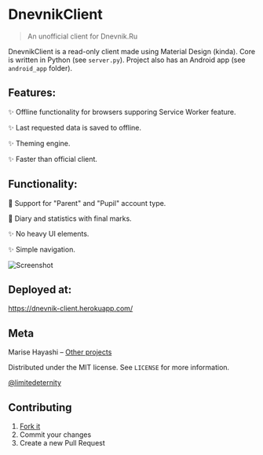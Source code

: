 # DnevnikClient
> An unofficial client for Dnevnik.Ru

DnevnikClient is a read-only client made using Material Design (kinda). Core is written
in Python (see `server.py`). Project also has an Android app (see `android_app` folder).

## Features:

✨ Offline functionality for browsers supporing Service Worker feature.

✨ Last requested data is saved to offline.

✨ Theming engine.

✨ Faster than official client.

## Functionality:

💪 Support for "Parent" and "Pupil" account type.

🌚 Diary and statistics with final marks.

✨ No heavy UI elements.

✨ Simple navigation.

![Screenshot](http://i97.fastpic.ru/big/2017/1123/e4/f4f23b8131d81c93b943e0631fa5d8e4.png)

## Deployed at:

https://dnevnik-client.herokuapp.com/

## Meta

Marise Hayashi – [Other projects](https://limitedeternity.github.io/)

Distributed under the MIT license. See ``LICENSE`` for more information.

[@limitedeternity](https://github.com/limitedeternity)

## Contributing

1. [Fork it](https://github.com/limitedeternity/dnevnik-client/fork)
2. Commit your changes
3. Create a new Pull Request
